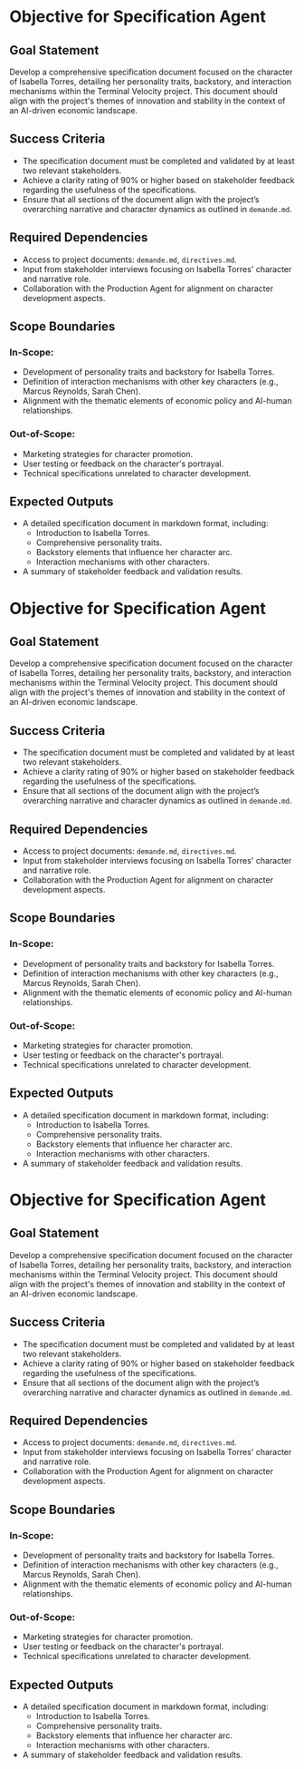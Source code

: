 # Objective for Specification Agent

## Goal Statement
Develop a comprehensive specification document focused on the character of Isabella Torres, detailing her personality traits, backstory, and interaction mechanisms within the Terminal Velocity project. This document should align with the project's themes of innovation and stability in the context of an AI-driven economic landscape.

## Success Criteria
- The specification document must be completed and validated by at least two relevant stakeholders.
- Achieve a clarity rating of 90% or higher based on stakeholder feedback regarding the usefulness of the specifications.
- Ensure that all sections of the document align with the project’s overarching narrative and character dynamics as outlined in `demande.md`.

## Required Dependencies
- Access to project documents: `demande.md`, `directives.md`.
- Input from stakeholder interviews focusing on Isabella Torres' character and narrative role.
- Collaboration with the Production Agent for alignment on character development aspects.

## Scope Boundaries
### In-Scope:
- Development of personality traits and backstory for Isabella Torres.
- Definition of interaction mechanisms with other key characters (e.g., Marcus Reynolds, Sarah Chen).
- Alignment with the thematic elements of economic policy and AI-human relationships.

### Out-of-Scope:
- Marketing strategies for character promotion.
- User testing or feedback on the character's portrayal.
- Technical specifications unrelated to character development.

## Expected Outputs
- A detailed specification document in markdown format, including:
  - Introduction to Isabella Torres.
  - Comprehensive personality traits.
  - Backstory elements that influence her character arc.
  - Interaction mechanisms with other characters.
- A summary of stakeholder feedback and validation results.
# Objective for Specification Agent

## Goal Statement
Develop a comprehensive specification document focused on the character of Isabella Torres, detailing her personality traits, backstory, and interaction mechanisms within the Terminal Velocity project. This document should align with the project's themes of innovation and stability in the context of an AI-driven economic landscape.

## Success Criteria
- The specification document must be completed and validated by at least two relevant stakeholders.
- Achieve a clarity rating of 90% or higher based on stakeholder feedback regarding the usefulness of the specifications.
- Ensure that all sections of the document align with the project’s overarching narrative and character dynamics as outlined in `demande.md`.

## Required Dependencies
- Access to project documents: `demande.md`, `directives.md`.
- Input from stakeholder interviews focusing on Isabella Torres' character and narrative role.
- Collaboration with the Production Agent for alignment on character development aspects.

## Scope Boundaries
### In-Scope:
- Development of personality traits and backstory for Isabella Torres.
- Definition of interaction mechanisms with other key characters (e.g., Marcus Reynolds, Sarah Chen).
- Alignment with the thematic elements of economic policy and AI-human relationships.

### Out-of-Scope:
- Marketing strategies for character promotion.
- User testing or feedback on the character's portrayal.
- Technical specifications unrelated to character development.

## Expected Outputs
- A detailed specification document in markdown format, including:
  - Introduction to Isabella Torres.
  - Comprehensive personality traits.
  - Backstory elements that influence her character arc.
  - Interaction mechanisms with other characters.
- A summary of stakeholder feedback and validation results.
# Objective for Specification Agent

## Goal Statement
Develop a comprehensive specification document focused on the character of Isabella Torres, detailing her personality traits, backstory, and interaction mechanisms within the Terminal Velocity project. This document should align with the project's themes of innovation and stability in the context of an AI-driven economic landscape.

## Success Criteria
- The specification document must be completed and validated by at least two relevant stakeholders.
- Achieve a clarity rating of 90% or higher based on stakeholder feedback regarding the usefulness of the specifications.
- Ensure that all sections of the document align with the project’s overarching narrative and character dynamics as outlined in `demande.md`.

## Required Dependencies
- Access to project documents: `demande.md`, `directives.md`.
- Input from stakeholder interviews focusing on Isabella Torres' character and narrative role.
- Collaboration with the Production Agent for alignment on character development aspects.

## Scope Boundaries
### In-Scope:
- Development of personality traits and backstory for Isabella Torres.
- Definition of interaction mechanisms with other key characters (e.g., Marcus Reynolds, Sarah Chen).
- Alignment with the thematic elements of economic policy and AI-human relationships.

### Out-of-Scope:
- Marketing strategies for character promotion.
- User testing or feedback on the character's portrayal.
- Technical specifications unrelated to character development.

## Expected Outputs
- A detailed specification document in markdown format, including:
  - Introduction to Isabella Torres.
  - Comprehensive personality traits.
  - Backstory elements that influence her character arc.
  - Interaction mechanisms with other characters.
- A summary of stakeholder feedback and validation results.
